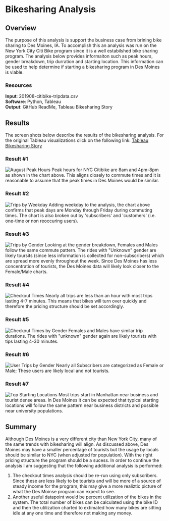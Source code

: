 # Bikesharing Analysis

## Overview
The purpose of this analysis is support the business case from brining bike sharing to Des Moines, IA. To accomplish this an analysis was run on the New York City Citi Bike program since it is a well estabilshed bike sharing program. The analysis below provides informaiton such as peak hours, gender breakdown, trip durration and starting location. This information can be used to help determine if starting a bikesharing program in Des Moines is viable. 

### Resources
**Input**: 201908-citibike-tripdata.csv <br/>
**Software**: Python, Tableau <br/>
**Output**: GitHub ReadMe, Tableau Bikesharing Story <br/>

## Results
The screen shots below describe the results of the bikesharing analysis. For the original Tableau visualizations click on the following link: 
[Tableau Bikesharing Story](https://public.tableau.com/profile/mike.horstman#!/vizhome/Bikesharing_Challenge_16155041760540/BikesharingStory)

### Result #1
![August Peak Hours](https://github.com/mhorstman/Bikesharing/blob/main/Tableau_Screenshots/August_User_Peak_Hours.png)
Peak hours for NYC Citibike are 8am and 4pm-8pm as shown in the chart above. This aligns closely to commute times and it is reasonable to assume that the peak times in Des Moines would be similar. 

### Result #2
![Trips by Weekday](https://github.com/mhorstman/Bikesharing/blob/main/Tableau_Screenshots/Trips_by_Weekday.png)
Adding weekday to the analysis, the chart above confirms that peak days are Monday through Friday during commuting times. The chart is also broken out by 'subscribers' and 'customers' (i.e. one-time or non reoccuring users). 

### Result #3
![Trips by Gender](https://github.com/mhorstman/Bikesharing/blob/main/Tableau_Screenshots/Trips_by_Gender.png)
Looking at the gender breakdown, Females and Males follow the same commute pattern. The rides with "Unknown" gender are likely toursits (since less information is collected for non-subscribers) which are spread more evenly throughout the week. Since Des Moines has less concentration of tourists, the Des Moines data will likely look closer to the Female/Male charts. 

### Result #4
![Checkout Times](https://github.com/mhorstman/Bikesharing/blob/main/Tableau_Screenshots/Checout_Times.png)
Nearly all trips are less than an hour with most trips lasting 4-7 minutes. This means that bikes will turn over quickly and therefore the pricing structure should be set accordingly. 

### Result #5
![Checkout Times by Gender](https://github.com/mhorstman/Bikesharing/blob/main/Tableau_Screenshots/Checkout_Times_by_Gender.png)
Females and Males have similar trip durations. The rides with "unknown" gender again are likely tourists with tips lasting 4-30 minutes.

### Result #6
![User Trips by Gender](https://github.com/mhorstman/Bikesharing/blob/main/Tableau_Screenshots/User_Trips_by_Gender.png)
Nearly all Subscribers are categorized as Female or Male; These users are likely local and not tourists. 

### Result #7
![Top Starting Locations](https://github.com/mhorstman/Bikesharing/blob/main/Tableau_Screenshots/Top_Starting_Locaitons.png)
Most trips start in Manhattan near business and tourist dense areas. In Des Moines it can be expected that typical starting locations will follow the same pattern near business districts and possible near university populations. 

## Summary
Although Des Moines is a very different city than New York City, many of the same trends with bikesharing will align. As discussed above, Des Moines may have a smaller percentage of tourists but the usage by locals should be similar to NYC (when adjusted for population). With the right pricing structure the program should be a sucess. 
In order to continue the analysis I am suggesting that the following additional analysis is performed:
1. The checkout times analysis should be re-run using only subscribers. Since these are less likely to be tourists and will be more of a source of steady income for the program, this may give a more realiztic picture of what the Des Moinse program can expect to see. 
2. Another useful datapoint would be percent utilization of the bikes in the system. The total number of bikes can be calculated using the bike ID and then the utilization charted to extimated how many bikes are sitting idle at any one time and therefore not making any money. 
